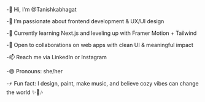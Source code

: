 -👋 Hi, I’m @Tanishkabhagat

-👀 I’m passionate about frontend development & UX/UI design

-🌱 Currently learning Next.js and leveling up with Framer Motion + Tailwind

-💞️ Open to collaborations on web apps with clean UI & meaningful impact

-📫 Reach me via LinkedIn or Instagram

-😄 Pronouns: she/her

-⚡ Fun fact: I design, paint, make music, and believe cozy vibes can change the world ✨🎨🎶



<!---
Tanishkabhagat/Tanishkabhagat is a ✨ special ✨ repository because its `README.md` (this file) appears on your GitHub profile.
You can click the Preview link to take a look at your changes.
--->
